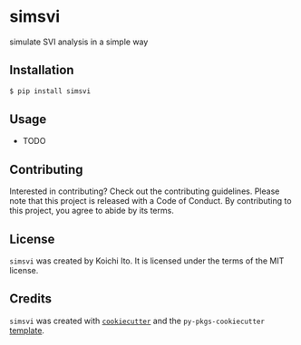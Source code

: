 # simsvi

simulate SVI analysis in a simple way

## Installation

```bash
$ pip install simsvi
```

## Usage

- TODO

## Contributing

Interested in contributing? Check out the contributing guidelines. Please note that this project is released with a Code of Conduct. By contributing to this project, you agree to abide by its terms.

## License

`simsvi` was created by Koichi Ito. It is licensed under the terms of the MIT license.

## Credits

`simsvi` was created with [`cookiecutter`](https://cookiecutter.readthedocs.io/en/latest/) and the `py-pkgs-cookiecutter` [template](https://github.com/py-pkgs/py-pkgs-cookiecutter).
